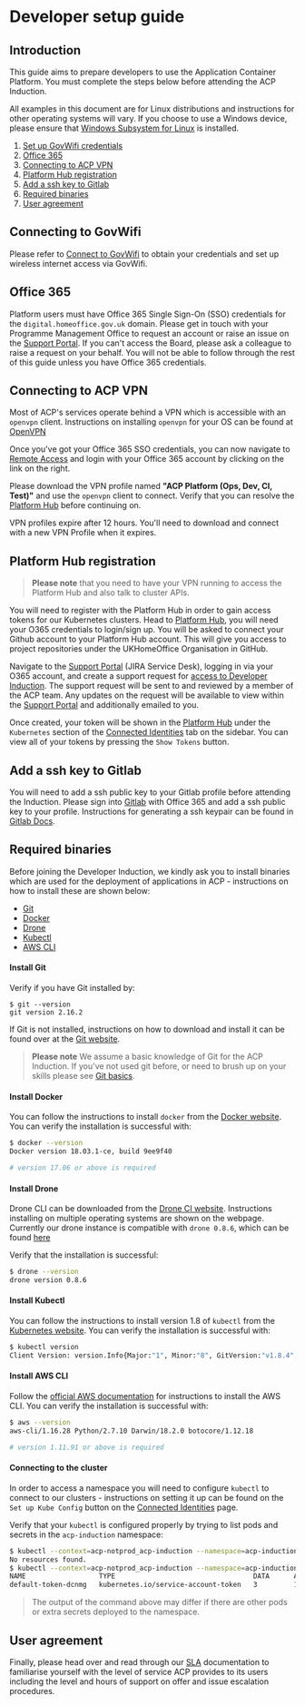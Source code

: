 # Developer setup guide
## Introduction

This guide aims to prepare developers to use the Application Container Platform. You must complete the steps below before attending the ACP Induction.

All examples in this document are for Linux distributions and instructions for other operating systems will vary. If you choose to use a Windows device, please ensure that [Windows Subsystem for Linux] is installed.

  1. [Set up GovWifi credentials](#connecting-to-govwifi)
  2. [Office 365](#office-365)
  3. [Connecting to ACP VPN](#connecting-to-acp-vpn)
  4. [Platform Hub registration](#platform-hub-registration)
  5. [Add a ssh key to Gitlab](#add-a-ssh-key-to-gitlab)
  6. [Required binaries](#required-binaries)
  7. [User agreement](#user-agreement)


## Connecting to GovWifi

Please refer to [Connect to GovWifi] to obtain your credentials and set up wireless internet access via GovWifi.

## Office 365

Platform users must have Office 365 Single Sign-On (SSO) credentials for the `digital.homeoffice.gov.uk` domain. Please get in touch with your Programme Management Office to request an account or raise an issue on the [Support Portal]. If you can't access the Board, please ask a colleague to raise a request on your behalf. You will not be able to follow through the rest of this guide unless you have Office 365 credentials.

## Connecting to ACP VPN

Most of ACP's services operate behind a VPN which is accessible with an `openvpn` client. Instructions on installing `openvpn` for your OS can be found at [OpenVPN]

Once you've got your Office 365 SSO credentials, you can now navigate to [Remote Access] and login with your Office 365 account by clicking on the link on the right.

Please download the VPN profile named **"ACP Platform (Ops, Dev, CI, Test)"** and use the `openvpn` client to connect. Verify that you can resolve the [Platform Hub] before continuing on.

VPN profiles expire after 12 hours. You'll need to download and connect with a new VPN Profile when it expires.

## Platform Hub registration
> **Please note** that you need to have your VPN running to access the Platform Hub and also talk to cluster APIs.

You will need to register with the Platform Hub in order to gain access tokens for our Kubernetes clusters.
Head to [Platform Hub], you will need your O365 credentials to login/sign up. You will be asked to connect your Github account to your Platform Hub account. This will give you access to project repositories under the UKHomeOffice Organisation in GitHub.

Navigate to the [Support Portal] (JIRA Service Desk), logging in via your O365 account, and create a support request for [access to Developer Induction]. The support request will be sent to and reviewed by a member of the ACP team. Any updates on the request will be available to view within the [Support Portal] and additionally emailed to you.

Once created, your token will be shown in the [Platform Hub] under the `Kubernetes` section of the [Connected Identities] tab on the sidebar. You can view all of your tokens by pressing the `Show Tokens` button.

## Add a ssh key to Gitlab

You will need to add a ssh public key to your Gitlab profile before attending the Induction. Please sign into [Gitlab] with Office 365 and add a ssh public key to your profile. Instructions for generating a ssh keypair can be found in [Gitlab Docs].

## Required binaries

Before joining the Developer Induction, we kindly ask you to install binaries which are used for the deployment of applications in ACP - instructions on how to install these are shown below:

  - [Git](#install-git)
  - [Docker](#install-docker)
  - [Drone](#install-drone)
  - [Kubectl](#install-kubectl)
  - [AWS CLI](#install-aws-cli)

#### Install Git

Verify if you have Git installed by:
```
$ git --version
git version 2.16.2
```
If Git is not installed, instructions on how to download and install it can be found over at the [Git website].

> **Please note** We assume a basic knowledge of Git for the ACP Induction. If you've not used git before, or need to brush up on your skills please see [Git basics].

#### Install Docker

You can follow the instructions to install `docker` from the [Docker website]. You can verify the installation is successful with:

```bash
$ docker --version
Docker version 18.03.1-ce, build 9ee9f40

# version 17.06 or above is required
```
#### Install Drone

Drone CLI can be downloaded from the [Drone CI website]. Instructions installing on multiple operating systems are shown on the webpage. Currently our drone instance is compatible with `drone 0.8.6`, which can be found [here](https://github.com/drone/drone-cli/releases/tag/v0.8.6)

Verify that the installation is successful:

```bash
$ drone --version
drone version 0.8.6
```

#### Install Kubectl

You can follow the instructions to install version 1.8 of `kubectl` from the [Kubernetes website]. You can verify the installation is successful with:

```bash
$ kubectl version
Client Version: version.Info{Major:"1", Minor:"8", GitVersion:"v1.8.4", GitCommit:"9befc2b8928a9426501d3bf62f72849d5cbcd5a3", GitTreeState:"clean", BuildDate:"2017-11-20T05:28:34Z", GoVersion:"go1.8.3", Compiler:"gc", Platform:"linux/amd64"}
```

#### Install AWS CLI

Follow the [official AWS documentation] for instructions to install the AWS CLI. You can verify the installation is successful with:

```bash
$ aws --version
aws-cli/1.16.28 Python/2.7.10 Darwin/18.2.0 botocore/1.12.18

# version 1.11.91 or above is required
```

#### Connecting to the cluster

In order to access a namespace you will need to configure `kubectl` to connect to our clusters - instructions on setting it up can be found on the `Set up Kube Config` button on the [Connected Identities] page.

Verify that your `kubectl` is configured properly by trying to list pods and secrets in the `acp-induction` namespace:

```bash
$ kubectl --context=acp-notprod_acp-induction --namespace=acp-induction get pods
No resources found.
$ kubectl --context=acp-notprod_acp-induction --namespace=acp-induction get secrets
NAME                  TYPE                                  DATA      AGE
default-token-dcnmg   kubernetes.io/service-account-token   3         105d
```
>The output of the command above may differ if there are other pods or extra secrets deployed to the namespace.

## User agreement

Finally, please head over and read through our [SLA] documentation to familiarise yourself with the level of service ACP provides to its users including the level and hours of support on offer and issue escalation procedures.

[Remote Access]:https://remote-access.vpn.acp.homeoffice.gov.uk
[Windows Subsystem for Linux]:https://docs.microsoft.com/en-us/windows/wsl/about
[Connect to GovWifi]:https://www.gov.uk/government/collections/connect-to-govwifi
[OpenVPN]:https://openvpn.net/index.php/open-source/downloads.html
[Git website]:https://git-scm.com/
[Git basics]:https://git-scm.com/book/en/v2/Getting-Started-Git-Basics
[Gitlab]:https://gitlab.digital.homeoffice.gov.uk
[Gitlab Docs]:https://docs.gitlab.com/ee/ssh/
[Docker website]:https://docs.docker.com/engine/installation/
[Kubernetes website]:http://kubernetes.io/docs/user-guide/prereqs/
[Drone CI website]:http://docs.drone.io/cli-installation/
[releases page]:https://github.com/UKHomeOffice/kd/releases
[Platform Hub]:https://hub.acp.homeoffice.gov.uk/
[developer documentation]:https://github.com/UKHomeOffice/application-container-platform/tree/master/developer-docs#platform-hub
[Support Portal]:https://support.acp.homeoffice.gov.uk/servicedesk
[access to Developer Induction]:https://support.acp.homeoffice.gov.uk/servicedesk/customer/portal/1/create/94
[Connected Identities]:https://hub.acp.homeoffice.gov.uk/identities
[SLA]:https://gitlab.digital.homeoffice.gov.uk/acp-docs/acp-support
[official AWS documentation]:https://docs.aws.amazon.com/cli/latest/userguide/cli-chap-install.html

